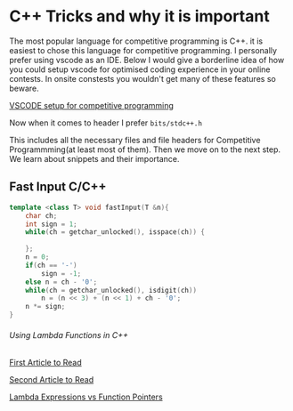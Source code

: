 # C++ Tricks and why it is important

The most popular language for competitive programming is C++. it is easiest to chose this language for competitive programming.
I personally prefer using vscode as an IDE. Below I would give a borderline idea of how you could setup vscode for optimised coding experience in your online contests.
In onsite constests you wouldn't get many of these features so beware.

[VSCODE setup for competitive programming](https://www.geeksforgeeks.org/how-to-setup-competitive-programming-in-visual-studio-code-for-c/)

Now when it comes to header I prefer ``` bits/stdc++.h ```

This includes all the necessary files and file headers for Competitive Programmming(at least most of them). Then we move on to the next step. We learn about snippets and their importance.

## Fast Input C/C++

```cpp
template <class T> void fastInput(T &n){
    char ch;
    int sign = 1;
    while(ch = getchar_unlocked(), isspace(ch)) {
        
    };
    n = 0;
    if(ch == '-')
        sign = -1;
    else n = ch - '0';
    while(ch = getchar_unlocked(), isdigit(ch))
        n = (n << 3) + (n << 1) + ch - '0';
    n *= sign;
}
```


###### Using Lambda Functions in C++

[First Article to Read](https://www.geeksforgeeks.org/lambda-expression-in-c/)

[Second Article to Read](https://www.geeksforgeeks.org/generalized-lambda-expressions-c14/?ref=rp)

[Lambda Expressions vs Function Pointers](https://www.geeksforgeeks.org/lambda-expressions-vs-function-pointers/?ref=rp)
